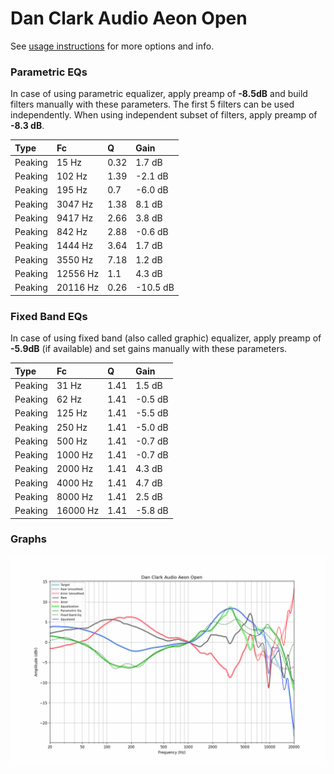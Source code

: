 # Dan Clark Audio Aeon Open
See [usage instructions](https://github.com/jaakkopasanen/AutoEq#usage) for more options and info.

### Parametric EQs
In case of using parametric equalizer, apply preamp of **-8.5dB** and build filters manually
with these parameters. The first 5 filters can be used independently.
When using independent subset of filters, apply preamp of **-8.3 dB**.

| Type    | Fc       |    Q | Gain     |
|:--------|:---------|:-----|:---------|
| Peaking | 15 Hz    | 0.32 | 1.7 dB   |
| Peaking | 102 Hz   | 1.39 | -2.1 dB  |
| Peaking | 195 Hz   | 0.7  | -6.0 dB  |
| Peaking | 3047 Hz  | 1.38 | 8.1 dB   |
| Peaking | 9417 Hz  | 2.66 | 3.8 dB   |
| Peaking | 842 Hz   | 2.88 | -0.6 dB  |
| Peaking | 1444 Hz  | 3.64 | 1.7 dB   |
| Peaking | 3550 Hz  | 7.18 | 1.2 dB   |
| Peaking | 12556 Hz | 1.1  | 4.3 dB   |
| Peaking | 20116 Hz | 0.26 | -10.5 dB |

### Fixed Band EQs
In case of using fixed band (also called graphic) equalizer, apply preamp of **-5.9dB**
(if available) and set gains manually with these parameters.

| Type    | Fc       |    Q | Gain    |
|:--------|:---------|:-----|:--------|
| Peaking | 31 Hz    | 1.41 | 1.5 dB  |
| Peaking | 62 Hz    | 1.41 | -0.5 dB |
| Peaking | 125 Hz   | 1.41 | -5.5 dB |
| Peaking | 250 Hz   | 1.41 | -5.0 dB |
| Peaking | 500 Hz   | 1.41 | -0.7 dB |
| Peaking | 1000 Hz  | 1.41 | -0.7 dB |
| Peaking | 2000 Hz  | 1.41 | 4.3 dB  |
| Peaking | 4000 Hz  | 1.41 | 4.7 dB  |
| Peaking | 8000 Hz  | 1.41 | 2.5 dB  |
| Peaking | 16000 Hz | 1.41 | -5.8 dB |

### Graphs
![](./Dan%20Clark%20Audio%20Aeon%20Open.png)